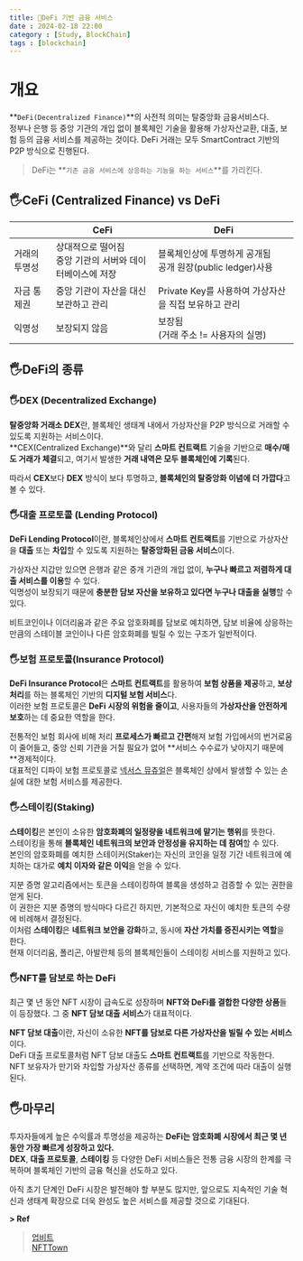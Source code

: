 ```yaml
---
title: 📝DeFi 기반 금융 서비스
date : 2024-02-18 22:00
category : [Study, BlockChain]
tags : [blockchain]
---
```


# 개요
**`DeFi(Decentralized Finance)`**의 사전적 의미는 탈중앙화 금융서비스다.   
정부나 은행 등 중앙 기관의 개입 없이 블록체인 기술을 활용해 가상자산교환, 대출, 보험 등의 금융 서비스를 제공하는 것이다.
DeFi 거래는 모두 SmartContract 기반의 P2P 방식으로 진행된다.   

> DeFi는 **`기존 금융 서비스에 상응하는 기능을 하는 서비스`**를 가리킨다.   


## 🖐️CeFi (Centralized Finance) vs DeFi   

||CeFi|DeFi|
|---|---|---|
|거래의 투명성|상대적으로 떨어짐<br>중앙 기관의 서버와 데이터베이스에 저장|블록체인상에 투명하게 공개됨<br>공개 원장(public ledger)사용|
|자금 통제권|중앙 기관이 자산을 대신 보관하고 관리|Private Key를 사용하여 가상자산을 직접 보유하고 관리
|익명성|보장되지 않음|보장됨<br>(거래 주소 != 사용자의 실명)


## 🖐️DeFi의 종류   
### 🖐️DEX (Decentralized Exchange)
**탈중앙화 거래소 DEX**란, 블록체인 생태계 내에서 가상자산을 P2P 방식으로 거래할 수 있도록 지원하는 서비스이다.   
**CEX(Centralized Exchange)**와 달리 **스마트 컨트랙트** 기술을 기반으로 **매수/매도 거래가 체결**되고, 여기서 발생한 **거래 내역은 모두 블록체인에 기록**된다.   

따라서 **CEX**보다 **DEX** 방식이 보다 투명하고, **블록체인의 탈중앙화 이념에 더 가깝다**고 볼 수 있다.   

### 🖐️대출 프로토콜 (Lending Protocol)
**DeFi Lending Protocol**이란, 블록체인상에서 **스마트 컨트랙트**를 기반으로 가상자산을 **대출** 또는 **차입**할 수 있도록 지원하는 **탈중앙화된 금융 서비스**이다.   

가상자산 지갑만 있으면 은행과 같은 중개 기관의 개입 없이, **누구나 빠르고 저렴하게 대출 서비스를 이용**할 수 있다.   
익명성이 보장되기 때문에 **충분한 담보 자산을 보유하고 있다면 누구나 대출을 실행**할 수 있다.   

비트코인이나 이더리움과 같은 주요 암호화폐를 담보로 예치하면, 담보 비율에 상응하는 만큼의 스테이블 코인이나 다른 암호화폐를 빌릴 수 있는 구조가 일반적이다.   

### 🖐️보험 프로토콜(Insurance Protocol)
**DeFi Insurance Protocol**은 **스마트 컨트랙트**를 활용하여 **보험 상품을 제공**하고, **보상처리**를 하는 블록체인 기반의 **디지털 보험 서비스**다.   
이러한 보험 프로토콜은 **DeFi 시장의 위험을 줄이고**, 사용자들의 **가상자산을 안전하게 보호**하는 데 중요한 역할을 한다.   

전통적인 보험 회사에 비해 처리 **프로세스가 빠르고 간편**해져 보험 가입에서의 번거로움이 줄어들고, 중앙 신뢰 기관을 거칠 필요가 없어 **서비스 수수료가 낮아지기 때문에 **경제적이다.   
대표적인 디파이 보험 프로토콜로 [넥서스 뮤츄얼](https://app.nexusmutual.io/cover)은 블록체인 상에서 발생할 수 있는 손실에 대한 보험 서비스를 제공한다.   

### 🖐️스테이킹(Staking)
**스테이킹**은 본인이 소유한 **암호화폐의 일정량을 네트워크에 맡기는 행위**를 뜻한다.   
스테이킹을 통해 **블록체인 네트워크의 보안과 안정성을 유지하는 데 참여**할 수 있다.   
본인의 암호화폐를 예치한 스테이커(Staker)는 자신의 코인을 일정 기간 네트워크에 예치하는 대가로 **예치 이자와 같은 이익**을 얻을 수 있다.   

지분 증명 알고리즘에서는 토큰을 스테이킹하여 블록을 생성하고 검증할 수 있는 권한을 얻게 된다.   
이 권한은 지분 증명의 방식마다 다르긴 하지만, 기본적으로 자신이 예치한 토큰의 수량에 비례해서 결정된다.   
이처럼 **스테이킹**은 **네트워크 보안을 강화**하고, 동시에 **자산 가치를 증진시키는 역할**을 한다.   
현재 이더리움, 폴리곤, 아발란체 등의 블록체인들이 스테이킹 서비스를 지원하고 있다.   

### 🖐️NFT를 담보로 하는 DeFi
최근 몇 년 동안 NFT 시장이 급속도로 성장하며 **NFT와 DeFi를 결합한 다양한 상품**들이 등장했다. 그 중 **NFT 담보 대출 서비스**가 대표적이다.   

**NFT 담보 대출**이란, 자신이 소유한 **NFT를 담보로 다른 가상자산을 빌릴 수 있는 서비스**이다.   
DeFi 대출 프로토콜처럼 NFT 담보 대출도 **스마트 컨트랙트**를 기반으로 작동한다.   
NFT 보유자가 만기와 차입할 가상자산 종류를 선택하면, 계약 조건에 따라 대출이 실행된다.   

## 🖐️마무리
투자자들에게 높은 수익률과 투명성을 제공하는 **DeFi는 암호화폐 시장에서 최근 몇 년 동안 가장 빠르게 성장하고 있다.**   
**DEX**, **대출 프로토콜**, **스테이킹** 등 다양한 DeFi 서비스들은 전통 금융 시장의 한계를 극복하며 블록체인 기반의 금융 혁신을 선도하고 있다.   

아직 초기 단계인 DeFi 시장은 발전해야 할 부분도 많지만, 앞으로도 지속적인 기술 혁신과 생태계 확장으로 더욱 완성도 높은 서비스를 제공할 것으로 기대된다.   

**> Ref**
> [업비트](https://upbitcare.com/academy/education/blockchain/103)   
> [NFTTown](https://nfttown.io/learn/school/class/2763)